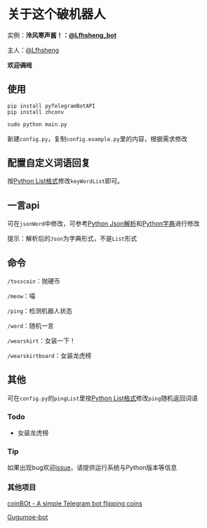 # 关于这个~~破~~机器人
实例：**泠风寒声酱！：[@Lfhsheng_bot](https://t.me/Lfhsheng_bot)**

主人：[@Lfhsheng](https://t.me/Lfhsheng)

**欢迎~~调戏~~**
## 使用
```shell
pip install pyTelegramBotAPI
pip install zhconv
```
```python
sudo python main.py
```
新建`config.py`，复制`config.example.py`里的内容，根据需求修改
## 配置自定义词语回复
按[Python List格式](https://www.w3school.com.cn/python/python_lists.asp)修改`keyWordList`即可。
## 一言api
可在`jsonWord`中修改，可参考[Python Json解析](https://www.runoob.com/python/python-json.html)和[Python字典](https://www.runoob.com/python/python-json.html)进行修改

提示：解析后的`Json`为字典形式，不是`List`形式
## 命令
`/tosscoin`：抛硬币

`/meow`：喵

`/ping`：检测机器人状态

`/word`：随机一言

`/wearskirt`：女装一下！

`/wearskirtboard`：女装龙虎榜
## 其他
可在`config.py`的`pingList`里按[Python List格式](https://www.w3school.com.cn/python/python_lists.asp)修改`ping`随机返回词语
### Todo
* 女装龙虎榜
### Tip
如果出现bug欢迎[issue](https://github.com/Lfhsheng/LfhshengBot/issues/new)，请提供运行系统与Python版本等信息
### 其他项目

[coinBOt - A simple Telegram bot flipping coins](https://github.com/Emojigit/coinBot)

[Gugumoe-bot](https://github.com/GooGuJiang/Gugumoe-bot)
